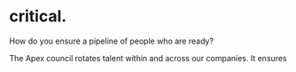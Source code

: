 # critical.

How do you ensure a pipeline of people who are ready?

The Apex council rotates talent within and across our companies. It ensures